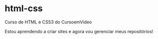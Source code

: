 # html-css
 Curso de HTML e CSS3 do CursoemVideo

 Estou aprendendo a criar sites e agora vou gerenciar meus repositórios!
